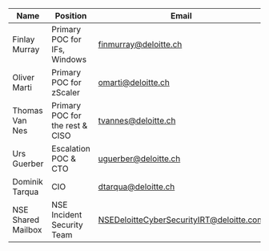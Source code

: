 
|  Name|  Position | Email |
|--|--|--|
| Finlay Murray | Primary POC for IFs, Windows | finmurray@deloitte.ch | 
|Oliver Marti | Primary POC for zScaler | omarti@deloitte.ch |
| Thomas Van Nes | Primary POC for the rest & CISO|	tvannes@deloitte.ch |
| Urs Guerber	| Escalation POC & CTO | uguerber@deloitte.ch | 
| Dominik Tarqua | CIO|	dtarqua@deloitte.ch
| NSE Shared Mailbox | NSE Incident Security Team | NSEDeloitteCyberSecurityIRT@deloitte.com
